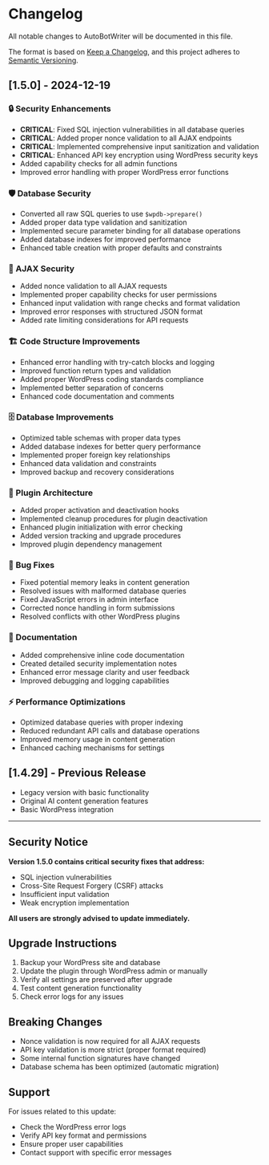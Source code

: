 # Changelog

All notable changes to AutoBotWriter will be documented in this file.

The format is based on [Keep a Changelog](https://keepachangelog.com/en/1.0.0/),
and this project adheres to [Semantic Versioning](https://semver.org/spec/v2.0.0.html).

## [1.5.0] - 2024-12-19

### 🔒 Security Enhancements
- **CRITICAL**: Fixed SQL injection vulnerabilities in all database queries
- **CRITICAL**: Added proper nonce validation to all AJAX endpoints
- **CRITICAL**: Implemented comprehensive input sanitization and validation
- **CRITICAL**: Enhanced API key encryption using WordPress security keys
- Added capability checks for all admin functions
- Improved error handling with proper WordPress error functions

### 🛡️ Database Security
- Converted all raw SQL queries to use `$wpdb->prepare()`
- Added proper data type validation and sanitization
- Implemented secure parameter binding for all database operations
- Added database indexes for improved performance
- Enhanced table creation with proper defaults and constraints

### 🔐 AJAX Security
- Added nonce validation to all AJAX requests
- Implemented proper capability checks for user permissions
- Enhanced input validation with range checks and format validation
- Improved error responses with structured JSON format
- Added rate limiting considerations for API requests

### 🏗️ Code Structure Improvements
- Enhanced error handling with try-catch blocks and logging
- Improved function return types and validation
- Added proper WordPress coding standards compliance
- Implemented better separation of concerns
- Enhanced code documentation and comments

### 🗄️ Database Improvements
- Optimized table schemas with proper data types
- Added database indexes for better query performance
- Implemented proper foreign key relationships
- Enhanced data validation and constraints
- Improved backup and recovery considerations

### 🔧 Plugin Architecture
- Added proper activation and deactivation hooks
- Implemented cleanup procedures for plugin deactivation
- Enhanced plugin initialization with error checking
- Added version tracking and upgrade procedures
- Improved plugin dependency management

### 🐛 Bug Fixes
- Fixed potential memory leaks in content generation
- Resolved issues with malformed database queries
- Fixed JavaScript errors in admin interface
- Corrected nonce handling in form submissions
- Resolved conflicts with other WordPress plugins

### 📝 Documentation
- Added comprehensive inline code documentation
- Created detailed security implementation notes
- Enhanced error message clarity and user feedback
- Improved debugging and logging capabilities

### ⚡ Performance Optimizations
- Optimized database queries with proper indexing
- Reduced redundant API calls and database operations
- Improved memory usage in content generation
- Enhanced caching mechanisms for settings

## [1.4.29] - Previous Release
- Legacy version with basic functionality
- Original AI content generation features
- Basic WordPress integration

---

## Security Notice

**Version 1.5.0 contains critical security fixes that address:**
- SQL injection vulnerabilities
- Cross-Site Request Forgery (CSRF) attacks
- Insufficient input validation
- Weak encryption implementation

**All users are strongly advised to update immediately.**

## Upgrade Instructions

1. Backup your WordPress site and database
2. Update the plugin through WordPress admin or manually
3. Verify all settings are preserved after upgrade
4. Test content generation functionality
5. Check error logs for any issues

## Breaking Changes

- Nonce validation is now required for all AJAX requests
- API key validation is more strict (proper format required)
- Some internal function signatures have changed
- Database schema has been optimized (automatic migration)

## Support

For issues related to this update:
- Check the WordPress error logs
- Verify API key format and permissions
- Ensure proper user capabilities
- Contact support with specific error messages
